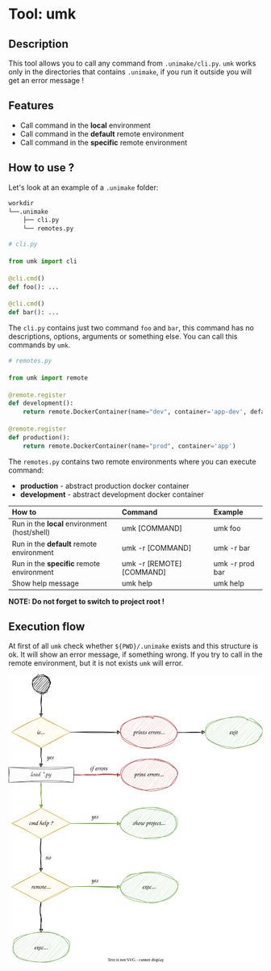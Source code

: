 # Tool: umk

## Description
This tool allows you to call any command from `.unimake/cli.py`. `umk` works only in the directories that contains 
`.unimake`, if you run it outside you will get an error message !

## Features
- Call command in the **local** environment
- Call command in the **default** remote environment
- Call command in the **specific** remote environment

## How to use ?
Let's look at an example of a `.unimake` folder:
```sh
workdir
└──.unimake
    ├── cli.py
    └── remotes.py
```

```python
# cli.py 

from umk import cli

@cli.cmd()
def foo(): ...

@cli.cmd()
def bar(): ...
```
The `cli.py` contains just two command `foo` and `bar`, this command has no descriptions, options, arguments or 
something else. You can call this commands by `umk`. 
```python
# remotes.py 

from umk import remote

@remote.register
def development():
    return remote.DockerContainer(name="dev", container='app-dev', default=True)

@remote.register
def production():
    return remote.DockerContainer(name="prod", container='app')
```
The `remotes.py` contains two remote environments where you can execute command:
- **production** - abstract production docker container
- **development** - abstract development docker container

| How to                                               | Command                   | Example         |
|:-----------------------------------------------------|:--------------------------|:----------------|
| Run in the **local** environment (host/shell)        | umk [COMMAND]             | umk foo         |
| Run in the **default** remote environment            | umk -r [COMMAND]          | umk -r bar      |
| Run in the **specific** remote environment           | umk -r [REMOTE] [COMMAND] | umk -r prod bar |
| Show help message                                    | umk help                  | umk help        |

**NOTE: Do not forget to switch to project root !**  

## Execution flow
At first of all `umk` check whether `${PWD}/.unimake` exists and this structure is ok. It will show an error message,
if something wrong. If you try to call in the remote environment, but it is not exists `umk` will error.

![umk-exec-flow.svg](diagrams%2Fumk-exec-flow.svg)


